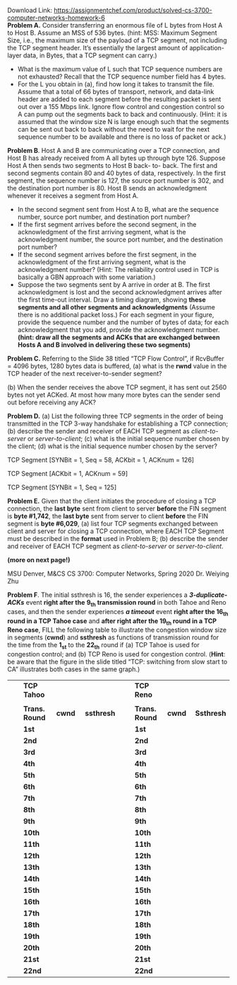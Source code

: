 Download Link: https://assignmentchef.com/product/solved-cs-3700-computer-networks-homework-6
<br>
<strong>Problem A.</strong> Consider transferring an enormous file of L bytes from Host A to Host B. Assume an MSS of 536 bytes. (hint: MSS: Maximum Segment Size, i.e., the maximum size of the payload of a TCP segment, not including the TCP segment header.  It’s essentially the largest amount of application-layer data, in Bytes, that a TCP segment can carry.)

<ul>

 <li>What is the maximum value of L such that TCP sequence numbers are not exhausted? Recall that the TCP sequence number field has 4 bytes.</li>

 <li>For the L you obtain in (a), find how long it takes to transmit the file. Assume that a total of 66 bytes of transport, network, and data-link header are added to each segment before the resulting packet is sent out over a 155 Mbps link. Ignore flow control and congestion control so A can pump out the segments back to back and continuously. (Hint: it is assumed that the window size N is large enough such that the segments can be sent out back to back without the need to wait for the next sequence number to be available and there is no loss of packet or ack.)</li>

</ul>




<strong>Problem B</strong>. Host A and B are communicating over a TCP connection, and Host B has already received from A all bytes up through byte 126. Suppose Host A then sends two segments to Host B back- to- back. The first and second segments contain 80 and 40 bytes of data, respectively. In the first segment, the sequence number is 127, the source port number is 302, and the destination port number is 80. Host B sends an acknowledgment whenever it receives a segment from Host A.

<ul>

 <li>In the second segment sent from Host A to B, what are the sequence number, source port number, and destination port number?</li>

 <li>If the first segment arrives before the second segment, in the acknowledgment of the first arriving segment, what is the acknowledgment number, the source port number, and the destination port number?</li>

 <li>If the second segment arrives before the first segment, in the acknowledgment of the first arriving segment, what is the acknowledgment number? (Hint: The reliability control used in TCP is basically a GBN approach with some variation.)</li>

 <li>Suppose the two segments sent by A arrive in order at B. The first acknowledgment is lost and the second acknowledgment arrives after the first time-out interval. Draw a timing diagram, showing <strong>these segments and all other segments and acknowledgments</strong> (Assume there is no additional packet loss.) For each segment in your figure, provide the sequence number and the number of bytes of data; for each acknowledgment that you add, provide the acknowledgment number. <strong>(hint: draw all the segments and ACKs that are exchanged between Hosts A and B involved in delivering these two segments)</strong></li>

</ul>




<strong>Problem C.</strong> Referring to the Slide 38 titled “TCP Flow Control”, if RcvBuffer = 4096 bytes, 1280 bytes data is buffered,  (a) what is the <strong>rwnd</strong> value in the TCP header of the next receiver-to-sender segment?

(b) When the sender receives the above TCP segment, it has sent out 2560 bytes not yet ACKed.  At most how many more bytes can the sender send out before receiving any ACK?




<strong>Problem D.</strong> (a) List the following three TCP segments in the order of being transmitted in the TCP 3-way handshake for establishing a TCP connection; (b) describe the sender and receiver of EACH TCP segment as <em>client-to-server</em> or <em>server-to-client</em>; (c) what is the initial sequence number chosen by the client; (d) what is the initial sequence number chosen by the server?

TCP Segment [SYNBit = 1, Seq = 58, ACKbit = 1, ACKnum = 126]

TCP Segment [ACKbit = 1, ACKnum = 59]

TCP Segment [SYNBit = 1, Seq = 125]

<strong> </strong>

<strong>Problem E.</strong> Given that the client initiates the procedure of closing a TCP connection, the <strong>last byte</strong> sent from client to server <strong>before</strong> the FIN segment is <strong>byte #1,742</strong>, the <strong>last byte</strong> sent from server to client <strong>before</strong> the FIN segment is <strong>byte #6,029</strong>, (a) list four TCP segments exchanged between client and server for closing a TCP connection, where EACH TCP Segment must be described in the <strong>format</strong> used in Problem B; (b) describe the sender and receiver of EACH TCP segment as <em>client-to-server</em> or <em>server-to-client</em>.













<strong>                                                                                                (more on next page!) </strong>

<strong>                 </strong>

MSU Denver, M&amp;CS                                                  CS 3700: Computer Networks, Spring 2020                                                      Dr. Weiying Zhu

<strong>Problem F</strong>. The initial ssthresh is 16, the sender experiences a <strong><em>3-duplicate-ACKs</em></strong> event <strong>right after the</strong> <strong>9<sub>th</sub> transmission round</strong> in both Tahoe and Reno cases, and then the sender experiences <strong><em>a timeout</em></strong> event <strong>right after the 16<sub>th</sub> round in a TCP Tahoe case</strong> and <strong>after right after the 19<sub>th</sub> round in a TCP Reno case</strong>, FILL the following table to illustrate the congestion window size in segments (<strong>cwnd</strong>) and <strong>ssthresh</strong> as functions of transmission round for the time from the <strong>1<sub>st</sub></strong> to the <strong>22<sub>th</sub></strong> round if (a) TCP Tahoe is used for congestion control; and (b) TCP Reno is used for congestion control.  (<strong>Hint</strong>: be aware that the figure in the slide titled “TCP: switching from slow start to CA” illustrates both cases in the same graph.)




<sup>                </sup>

<table width="560">

 <tbody>

  <tr>

   <td width="57"> </td>

   <td width="90"><strong>TCP Tahoo </strong> </td>

   <td width="72"> </td>

   <td width="78"> </td>

   <td width="48"> </td>

   <td width="86"><strong>TCP Reno </strong> </td>

   <td width="64"> </td>

   <td width="64"> </td>

  </tr>

  <tr>

   <td width="57"> </td>

   <td width="90"> </td>

   <td width="72"> </td>

   <td width="78"> </td>

   <td width="48"><strong> </strong></td>

   <td width="86"> </td>

   <td width="64"> </td>

   <td width="64"> </td>

  </tr>

  <tr>

   <td width="57"> </td>

   <td width="90"><strong>Trans. Round </strong><strong> </strong></td>

   <td width="72"><strong>cwnd </strong> </td>

   <td width="78"><strong>ssthresh </strong> </td>

   <td width="48"> </td>

   <td width="86"><strong>Trans. Round </strong><strong> </strong></td>

   <td width="64"><strong>cwnd </strong> </td>

   <td width="64"><strong>Ssthresh </strong> </td>

  </tr>

  <tr>

   <td width="57"> </td>

   <td width="90"><strong>1</strong><strong>st</strong></td>

   <td width="72"> </td>

   <td width="78"> </td>

   <td width="48"> </td>

   <td width="86"><strong>1</strong><strong>st</strong></td>

   <td width="64"> </td>

   <td width="64"> </td>

  </tr>

  <tr>

   <td width="57"> </td>

   <td width="90"><strong>2</strong><strong>nd</strong></td>

   <td width="72"> </td>

   <td width="78"> </td>

   <td width="48"> </td>

   <td width="86"><strong>2</strong><strong>nd</strong></td>

   <td width="64"> </td>

   <td width="64"> </td>

  </tr>

  <tr>

   <td width="57"> </td>

   <td width="90"><strong>3</strong><strong>rd</strong></td>

   <td width="72"> </td>

   <td width="78"> </td>

   <td width="48"> </td>

   <td width="86"><strong>3</strong><strong>rd</strong></td>

   <td width="64"> </td>

   <td width="64"> </td>

  </tr>

  <tr>

   <td width="57"> </td>

   <td width="90"><strong>4</strong><strong>th</strong></td>

   <td width="72"> </td>

   <td width="78"> </td>

   <td width="48"> </td>

   <td width="86"><strong>4</strong><strong>th</strong></td>

   <td width="64"> </td>

   <td width="64"> </td>

  </tr>

  <tr>

   <td width="57"> </td>

   <td width="90"><strong>5</strong><strong>th</strong></td>

   <td width="72"> </td>

   <td width="78"> </td>

   <td width="48"> </td>

   <td width="86"><strong>5</strong><strong>th</strong></td>

   <td width="64"> </td>

   <td width="64"> </td>

  </tr>

  <tr>

   <td width="57"> </td>

   <td width="90"><strong>6</strong><strong>th</strong></td>

   <td width="72"> </td>

   <td width="78"> </td>

   <td width="48"> </td>

   <td width="86"><strong>6</strong><strong>th</strong></td>

   <td width="64"> </td>

   <td width="64"> </td>

  </tr>

  <tr>

   <td width="57"> </td>

   <td width="90"><strong>7</strong><strong>th</strong><strong>  </strong></td>

   <td width="72"> </td>

   <td width="78"> </td>

   <td width="48"> </td>

   <td width="86"><strong>7</strong><strong>th</strong><strong>  </strong></td>

   <td width="64"> </td>

   <td width="64"> </td>

  </tr>

  <tr>

   <td width="57"><strong> </strong></td>

   <td width="90"><strong>8</strong><strong>th</strong><strong>  </strong></td>

   <td width="72"> </td>

   <td width="78"> </td>

   <td width="48"> </td>

   <td width="86"><strong>8</strong><strong>th</strong><strong>  </strong></td>

   <td width="64"> </td>

   <td width="64"> </td>

  </tr>

  <tr>

   <td width="57"> </td>

   <td width="90"><strong>9</strong><strong>th</strong><strong>  </strong></td>

   <td width="72"> </td>

   <td width="78"> </td>

   <td width="48"> </td>

   <td width="86"><strong>9</strong><strong>th</strong><strong>  </strong></td>

   <td width="64"> </td>

   <td width="64"> </td>

  </tr>

  <tr>

   <td width="57"> </td>

   <td width="90"><strong>10</strong><strong>th</strong><strong>  </strong></td>

   <td width="72"> </td>

   <td width="78"> </td>

   <td width="48"> </td>

   <td width="86"><strong>10</strong><strong>th</strong><strong>  </strong></td>

   <td width="64"> </td>

   <td width="64"> </td>

  </tr>

  <tr>

   <td width="57"><strong> </strong> </td>

   <td width="90"><strong>11</strong><strong>th</strong></td>

   <td width="72"> </td>

   <td width="78"> </td>

   <td width="48"> </td>

   <td width="86"><strong>11</strong><strong>th</strong></td>

   <td width="64"> </td>

   <td width="64"> </td>

  </tr>

  <tr>

   <td width="57"> </td>

   <td width="90"><strong>12</strong><strong>th</strong></td>

   <td width="72"> </td>

   <td width="78"> </td>

   <td width="48"> </td>

   <td width="86"><strong>12</strong><strong>th</strong></td>

   <td width="64"> </td>

   <td width="64"> </td>

  </tr>

  <tr>

   <td width="57"> </td>

   <td width="90"><strong>13</strong><strong>th</strong></td>

   <td width="72"> </td>

   <td width="78"> </td>

   <td width="48"> </td>

   <td width="86"><strong>13</strong><strong>th</strong></td>

   <td width="64"> </td>

   <td width="64"> </td>

  </tr>

  <tr>

   <td width="57"><strong> </strong></td>

   <td width="90"><strong>14</strong><strong>th</strong></td>

   <td width="72"> </td>

   <td width="78"> </td>

   <td width="48"> </td>

   <td width="86"><strong>14</strong><strong>th</strong></td>

   <td width="64"> </td>

   <td width="64"> </td>

  </tr>

  <tr>

   <td width="57"> </td>

   <td width="90"><strong>15</strong><strong>th</strong></td>

   <td width="72"> </td>

   <td width="78"> </td>

   <td width="48"> </td>

   <td width="86"><strong>15</strong><strong>th</strong></td>

   <td width="64"> </td>

   <td width="64"> </td>

  </tr>

  <tr>

   <td width="57">  </td>

   <td width="90"><strong>16</strong><strong>th</strong></td>

   <td width="72"> </td>

   <td width="78"> </td>

   <td width="48"> </td>

   <td width="86"><strong>16</strong><strong>th</strong></td>

   <td width="64"> </td>

   <td width="64"> </td>

  </tr>

  <tr>

   <td width="57"> </td>

   <td width="90"><strong>17</strong><strong>th</strong></td>

   <td width="72"> </td>

   <td width="78"> </td>

   <td width="48"> </td>

   <td width="86"><strong>17</strong><strong>th</strong></td>

   <td width="64"> </td>

   <td width="64"> </td>

  </tr>

  <tr>

   <td width="57"> </td>

   <td width="90"><strong>18</strong><strong>th</strong></td>

   <td width="72"> </td>

   <td width="78"> </td>

   <td width="48"> </td>

   <td width="86"><strong>18</strong><strong>th</strong></td>

   <td width="64"> </td>

   <td width="64"> </td>

  </tr>

  <tr>

   <td width="57"> </td>

   <td width="90"><strong>19</strong><strong>th</strong></td>

   <td width="72"> </td>

   <td width="78"> </td>

   <td width="48"> </td>

   <td width="86"><strong>19</strong><strong>th</strong></td>

   <td width="64">  </td>

   <td width="64"> </td>

  </tr>

  <tr>

   <td width="57"> </td>

   <td width="90"><strong>20</strong><strong>th</strong></td>

   <td width="72"> </td>

   <td width="78"> </td>

   <td width="48"> </td>

   <td width="86"><strong>20</strong><strong>th</strong></td>

   <td width="64"> </td>

   <td width="64"> </td>

  </tr>

  <tr>

   <td width="57"> </td>

   <td width="90"><strong>21</strong><strong>st</strong></td>

   <td width="72"> </td>

   <td width="78"> </td>

   <td width="48"> </td>

   <td width="86"><strong>21</strong><strong>st</strong></td>

   <td width="64"> </td>

   <td width="64"> </td>

  </tr>

  <tr>

   <td width="57"> </td>

   <td width="90"><strong>22</strong><strong>nd</strong><strong>  </strong></td>

   <td width="72"> </td>

   <td width="78"> </td>

   <td width="48"> </td>

   <td width="86"><strong>22</strong><strong>nd</strong><strong>  </strong></td>

   <td width="64"> </td>

   <td width="64"> </td>

  </tr>

 </tbody>

</table>


